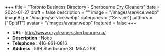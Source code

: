 +++
title = "Toronto Business Directory - Sherbourne Dry Cleaners"
date = 2024-01-27
draft = false
description = ""
image = "/images/service.webp"
imageBig = "/images/service.webp"
categories = ["Service"]
authors = ["CplsIT"]
avatar = "/images/avatar.webp"
featured = false
+++


* **URL** :  http://www.drycleanerssherbourne.ca/
* **Description** : None
* **Telephone** : 416-861-0816
* **Address** : 59B Sherbourne St. M5A 2P8